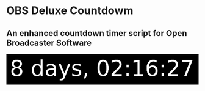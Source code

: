 # OBS Deluxe Countdowm
## An enhanced countdown timer script for Open Broadcaster Software
![](images/countdown_banner.png)